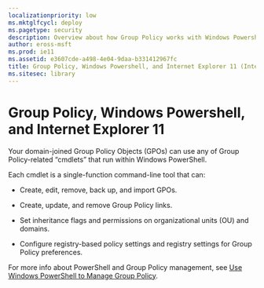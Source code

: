```yaml
---
localizationpriority: low
ms.mktglfcycl: deploy
ms.pagetype: security
description: Overview about how Group Policy works with Windows Powershell and Internet Explorer 11
author: eross-msft
ms.prod: ie11
ms.assetid: e3607cde-a498-4e04-9daa-b331412967fc
title: Group Policy, Windows Powershell, and Internet Explorer 11 (Internet Explorer 11 for IT Pros)
ms.sitesec: library
---
```



# Group Policy, Windows Powershell, and Internet Explorer 11
Your domain-joined Group Policy Objects (GPOs) can use any of Group Policy-related “cmdlets” that run within Windows PowerShell.

Each cmdlet is a single-function command-line tool that can:

-   Create, edit, remove, back up, and import GPOs.

-   Create, update, and remove Group Policy links.

-   Set inheritance flags and permissions on organizational units (OU) and domains.

-   Configure registry-based policy settings and registry settings for Group Policy preferences.

For more info about PowerShell and Group Policy management, see [Use Windows PowerShell to Manage Group Policy](http://go.microsoft.com/fwlink/p/?LinkId=276828).

 

 



